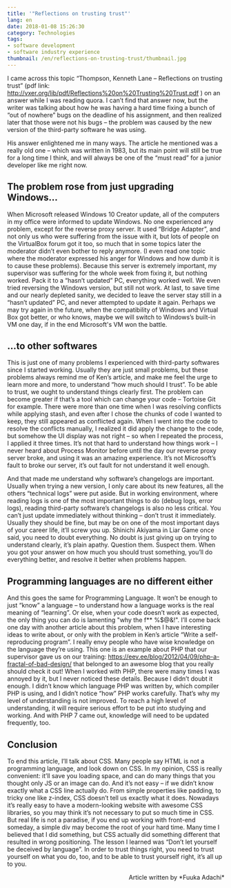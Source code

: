 ```yaml
---
title: '"Reflections on trusting trust"'
lang: en
date: 2018-01-08 15:26:30
category: Technologies
tags:
- software development
- software industry experience
thumbnail: /en/reflections-on-trusting-trust/thumbnail.jpg
---
```


I came across this topic “Thompson, Kenneth Lane – Reflections on trusting trust” (pdf link: http://vxer.org/lib/pdf/Reflections%20on%20Trusting%20Trust.pdf ) on an answer while I was reading quora. I can’t find that answer now, but the writer was talking about how he was having a hard time fixing a bunch of “out of nowhere” bugs on the deadline of his assignment, and then realized later that those were not his bugs – the problem was caused by the new version of the third-party software he was using.

His answer enlightened me in many ways. The article he mentioned was a really old one – which was written in 1983, but its main point will still be true for a long time I think, and will always be one of the “must read” for a junior developer like me right now.

## The problem rose from just upgrading Windows...

When Microsoft released Windows 10 Creator update, all of the computers in my office were informed to update Windows. No one experienced any problem, except for the reverse proxy server. It used “Bridge Adapter”, and not only us who were suffering from the issue with it, but lots of people on the VirtualBox forum got it too, so much that in some topics later the moderator didn’t even bother to reply anymore. (I even read one topic where the moderator expressed his anger for Windows and how dumb it is to cause these problems). Because this server is extremely important, my supervisor was suffering for the whole week from fixing it, but nothing worked. Pack it to a “hasn’t updated” PC, everything worked well. We even tried reversing the Windows version, but still not work. At last, to save time and our nearly depleted sanity, we decided to leave the server stay still in a “hasn’t updated” PC, and never attempted to update it again. Perhaps we may try again in the future, when the compatibility of Windows and Virtual Box got better, or who knows, maybe we will switch to Windows’s built-in VM one day, if in the end Microsoft's VM won the battle.

## ...to other softwares

This is just one of many problems I experienced with third-party softwares since I started working. Usually they are just small problems, but these problems always remind me of Ken’s article, and make me feel the urge to learn more and more, to understand “how much should I trust”. To be able to trust, we ought to understand things clearly first. The problem can become greater if that’s a tool which can change your code – Tortoise Git for example. There were more than one time when I was resolving conflicts while applying stash, and even after I chose the chunks of code I wanted to keep, they still appeared as conflicted again. When I went into the code to resolve the conflicts manually, I realized it did apply the change to the code, but somehow the UI display was not right – so when I repeated the process, I applied it three times. It’s not that hard to understand how things work – I never heard about Process Monitor before until the day our reverse proxy server broke, and using it was an amazing experience. It’s not Microsoft’s fault to broke our server, it’s out fault for not understand it well enough.

And that made me understand why software’s changelogs are important. Usually when trying a new version, I only care about its new features, all the others “technical logs” were put aside. But in working environment, where reading logs is one of the most important things to do (debug logs, error logs), reading third-party software’s changelogs is also no less critical. You can’t just update immediately without thinking – don’t trust it immediately. Usually they should be fine, but may be on one of the most important days of your career life, it’ll screw you up. Shinichi Akiyama in Liar Game once said, you need to doubt everything. No doubt is just giving up on trying to understand clearly, it’s plain apathy. Question them. Suspect them. When you got your answer on how much you should trust something, you’ll do everything better, and resolve it better when  problems happen.

## Programming languages are no different either

And this goes the same for Programming Language. It won’t be enough to just “know” a language – to understand how a language works is the real meaning of “learning”. Or else, when your code doesn’t work as expected, the only thing you can do is lamenting "why the f** %$@&!". I’ll come back one day with another article about this problem, when I have interesting ideas to write about, or only with the problem in Ken’s article “Write a self-reproducing program”. I really envy people who have wise knowledge on the language they’re using. This one is an example about PHP that our supervisor gave us on our training: https://eev.ee/blog/2012/04/09/php-a-fractal-of-bad-design/ that belonged to an awesome blog that you really should check it out! When I worked with PHP, there were many times I was annoyed by it, but I never noticed these details. Because I didn’t doubt it enough. I didn’t know which language PHP was written by, which compiler PHP is using, and I didn’t notice “how” PHP works carefully. That’s why my level of understanding is not improved. To reach a high level of understanding, it will require serious effort to be put into studying and working. And with PHP 7 came out, knowledge will need to be updated frequently, too.

## Conclusion

To end this article, I’ll talk about CSS. Many people say HTML is not a programming language, and look down on CSS. In my opinion, CSS is really convenient: it’ll save you loading space, and can do many things that you thought only JS or an image can do. And it’s not easy – if we didn’t know exactly what a CSS line actually do. From simple properties like padding, to tricky one like z-index, CSS doesn’t tell us exactly what it does. Nowadays it’s really easy to have a modern-looking website with awesome CSS libraries, so you may think it’s not necessary to put so much time in CSS. But real life is not a paradise, if you end up working with front-end someday, a simple div may become the root of your hard time. Many time I believed that I did something, but CSS actually did something different that resulted in wrong positioning. The lesson I learned was “Don’t let yourself be deceived by language”. In order to trust things right, you need to trust yourself on what you do, too, and to be able to trust yourself right, it’s all up to you.

<p style="text-align:right">Article written by *Fuuka Adachi*</p>